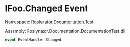 # IFoo\.Changed Event

Namespace: [Roslynator.Documentation.Test](../../README.md)

Assembly: Roslynator\.Documentation\.DocumentationTest\.dll

```csharp
event EventHandler Changed
```


